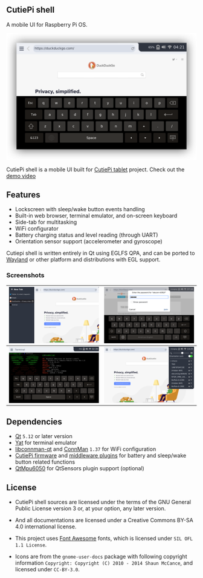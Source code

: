 ## CutiePi shell

A mobile UI for Raspberry Pi OS.

![](screenshots/cutiepi-shell-heroshot.png)

CutiePi shell is a mobile UI built for [CutiePi tablet](https://cutiepi.io) project. Check out the [demo video](https://www.youtube.com/watch?v=ivkR3tvci1Q) 

## Features

* Lockscreen with sleep/wake button events handling 
* Built-in web browser, terminal emulator, and on-screen keyboard 
* Side-tab for multitasking 
* WiFi configurator 
* Battery charging status and level reading (through UART) 
* Orientation sensor support (accelerometer and gyroscope) 

Cutiepi shell is written entirely in Qt using EGLFS QPA, and can be ported to [Wayland](https://github.com/cutiepi-io/cutiepi-shell/tree/wayland) or other platform and distributions with EGL support.

### Screenshots 

| ![](screenshots/sidetab.png) | ![](screenshots/wifi.png) |
| ------------- | ------------- | 
| ![](screenshots/terminal.png)  | ![](screenshots/settings.png) |

## Dependencies 

- [Qt](http://download.qt.io/official_releases/qt/5.12/) `5.12` or later version 
- [Yat](https://github.com/jorgen/yat) for terminal emulator 
- [libconnman-qt](https://git.sailfishos.org/mer-core/libconnman-qt) and [ConnMan](https://01.org/connman) `1.37` for WiFi configuration 
- [CutiePi firmware](https://github.com/cutiepi-io/cutiepi-firmware) and [middleware plugins](https://github.com/cutiepi-io/cutiepi-middleware) for battery and sleep/wake button related functions 
- [QtMpu6050](https://github.com/cutiepi-io/QtMpu6050) for QtSensors plugin support (optional) 

## License 

* CutiePi shell sources are licensed under the terms of the GNU General Public License version 3 or, at your option, any later version. 
* And all documentations are licensed under a Creative Commons BY-SA 4.0 international license. 
* This project uses [Font Awesome](https://fontawesome.com/license/free) fonts, which is licensed under `SIL OFL 1.1 License`. 

* Icons are from the `gnome-user-docs` package with following copyright information `Copyright: Copyright (C) 2010 - 2014 Shaun McCance`, and licensed under `CC-BY-3.0`. 

